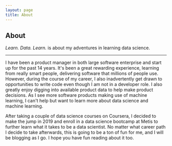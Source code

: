 ```yaml
---
layout: page
title: About
---
```


## About

*Learn. Data. Learn.* is about my adventures in learning data science.

-----

I have been a product manager in both large software enterprise and start up for the past 14 years. It's been a great rewarding experience, learning from really smart people, delivering software that millions of people use. However, during the course of my career, I also inadvertently get drawn to opportunities to write code even though I am not in a developer role. I also greatly enjoy digging into available product data to help make product decisions. As I see more software products making use of machine learning, I can't help but want to learn more about data science and machine learning.

After taking a couple of data science courses on Coursera, I decided to make the jump in 2019 and enroll in a data science bootcamp at Metis to further learn what it takes to be a data scientist. No matter what career path I decide to take afterwards,  this is going to be a ton of fun for me, and I will be blogging as I go. I hope you have fun reading about it too.
